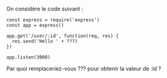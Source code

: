 On considère le code suivant :
```
const express = require('express')
const app = express()

app.get('/user/:id', function(req, res) {
  res.send('Hello ' + ???)
})

app.listen(3000)
```

Par quoi remplaceriez-vous ??? pour obtenir la valeur de :id ?
